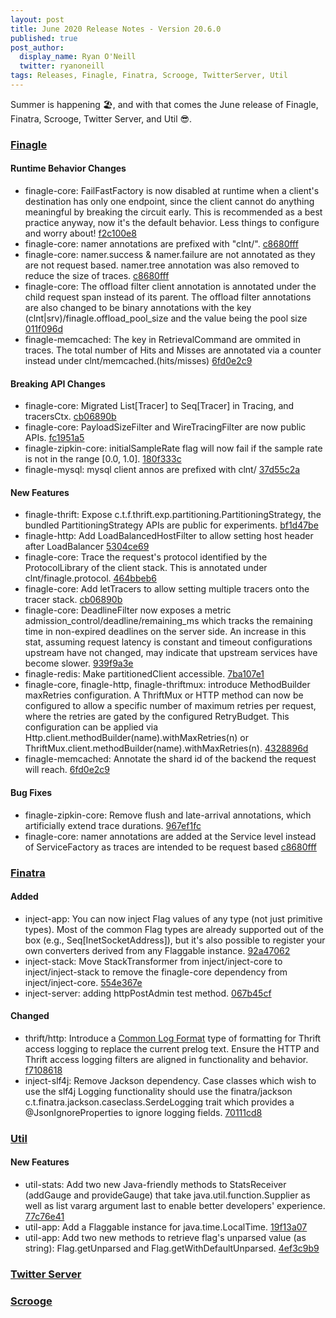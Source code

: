 ```yaml
---
layout: post
title: June 2020 Release Notes - Version 20.6.0
published: true
post_author:
  display_name: Ryan O'Neill
  twitter: ryanoneill
tags: Releases, Finagle, Finatra, Scrooge, TwitterServer, Util
---
```


Summer is happening 🏖️, and with that comes the June release of Finagle, Finatra, Scrooge, Twitter Server, and Util 😎.

### [Finagle](https://github.com/twitter/finagle/)

#### Runtime Behavior Changes

-   finagle-core: FailFastFactory is now disabled at runtime when a client's destination has only
    one endpoint, since the client cannot do anything meaningful by breaking the circuit early.
    This is recommended as a best practice anyway, now it's the default behavior. Less things
    to configure and worry about! [f2c100e8](https://github.com/twitter/finagle/commit/f2c100e8c1ba2edd737f10aa698ac80313d11195)
-   finagle-core: namer annotations are prefixed with "clnt/". [c8680fff](https://github.com/twitter/finagle/commit/c8680fffd9f1c9ef9000d3f58d2cad823addabba)
-   finagle-core: namer.success & namer.failure are not annotated as they are not request based.
    namer.tree annotation was also removed to reduce the size of traces. [c8680fff](https://github.com/twitter/finagle/commit/c8680fffd9f1c9ef9000d3f58d2cad823addabba)
-   finagle-core: The offload filter client annotation is annotated under the child request span instead of
    its parent. The offload filter annotations are also changed to be binary annotations with the key
    (clnt|srv)/finagle.offload\_pool\_size and the value being the pool size [011f096d](https://github.com/twitter/finagle/commit/011f096dd8d078ea21fa02f1801855d656e06a7f)
-   finagle-memcached: The key in RetrievalCommand are ommited in traces. The total number of Hits
    and Misses are annotated via a counter instead under clnt/memcached.(hits/misses) [6fd0e2c9](https://github.com/twitter/finagle/commit/6fd0e2c91bab44784138a731f31d72e36ed1b253)

#### Breaking API Changes

-   finagle-core: Migrated List\[Tracer\] to Seq\[Tracer\] in Tracing, and tracersCtx.
    [cb06890b](https://github.com/twitter/finagle/commit/cb06890b78bf8c2b08e8c05e1fbb4cc99634e9d4)
-   finagle-core: PayloadSizeFilter and WireTracingFilter are now public APIs.
    [fc1951a5](https://github.com/twitter/finagle/commit/fc1951a51ba5b67983fabfa05508dc757bfdf95c)
-   finagle-zipkin-core: initialSampleRate flag will now fail if the sample rate is not in the range
    \[0.0, 1.0\]. [180f333c](https://github.com/twitter/finagle/commit/180f333c32c4937d0f3908ac6c9e427d39394db3)
-   finagle-mysql: mysql client annos are prefixed with clnt/ [37d55c2a](https://github.com/twitter/finagle/commit/37d55c2a7dacb821baf63f6447ce57d5bf6f19fc)

#### New Features

-   finagle-thrift: Expose c.t.f.thrift.exp.partitioning.PartitioningStrategy,
    the bundled PartitioningStrategy APIs are public for experiments.
    [bf1d47be](https://github.com/twitter/finagle/commit/bf1d47be286e804758bbf55230f795952733a7d8)
-   finagle-http: Add LoadBalancedHostFilter to allow setting host header after LoadBalancer
    [5304ce69](https://github.com/twitter/finagle/commit/5304ce691590d4946e13fd353888ff3951379bd8)
-   finagle-core: Trace the request's protocol identified by the ProtocolLibrary of the client
    stack. This is annotated under clnt/finagle.protocol. [464bbeb6](https://github.com/twitter/finagle/commit/464bbeb61e2f0f43c2f8d2168cc4330d95d0f39e)
-   finagle-core: Add letTracers to allow setting multiple tracers onto the tracer stack.
    [cb06890b](https://github.com/twitter/finagle/commit/cb06890b78bf8c2b08e8c05e1fbb4cc99634e9d4)
-   finagle-core: DeadlineFilter now exposes a metric admission\_control/deadline/remaining\_ms
    which tracks the remaining time in non-expired deadlines on the server side. An increase in this
    stat, assuming request latency is constant and timeout configurations upstream have not changed,
    may indicate that upstream services have become slower. [939f9a3e](https://github.com/twitter/finagle/commit/939f9a3eae96b3916f80989e11f0720ecb03dbf6)
-   finagle-redis: Make partitionedClient accessible. [7ba107e1](https://github.com/twitter/finagle/commit/7ba107e1bc329b55acfa701671bbf65b77c73e58)
-   finagle-core, finagle-http, finagle-thriftmux: introduce MethodBuilder maxRetries
    configuration. A ThriftMux or HTTP method can now be configured to allow a specific number of
    maximum retries per request, where the retries are gated by the configured RetryBudget. This
    configuration can be applied via Http.client.methodBuilder(name).withMaxRetries(n) or
    ThriftMux.client.methodBuilder(name).withMaxRetries(n). [4328896d](https://github.com/twitter/finagle/commit/4328896dfcf30b8509706a38c0931e71015ece6e)
-   finagle-memcached: Annotate the shard id of the backend the request will reach. [6fd0e2c9](https://github.com/twitter/finagle/commit/6fd0e2c91bab44784138a731f31d72e36ed1b253)

#### Bug Fixes

-   finagle-zipkin-core: Remove flush and late-arrival annotations, which artificially extend
    trace durations. [967ef1fc](https://github.com/twitter/finagle/commit/967ef1fcc96d025f5dede722109b1436370e0f22)
-   finagle-core: namer annotations are added at the Service level instead of ServiceFactory as
    traces are intended to be request based [c8680fff](https://github.com/twitter/finagle/commit/c8680fffd9f1c9ef9000d3f58d2cad823addabba)

### [Finatra](https://github.com/twitter/finatra/)

#### Added

-   inject-app: You can now inject Flag values of any type (not just primitive types). Most of the
    common Flag types are already supported out of the box (e.g., Seq\[InetSocketAddress\]), but it's
    also possible to register your own converters derived from any Flaggable instance.
    [92a47062](https://github.com/twitter/finatra/commit/92a470625c8803abba19206ac3260af35243790e)
-   inject-stack: Move StackTransformer from inject/inject-core to inject/inject-stack to
    remove the finagle-core dependency from inject/inject-core. [554e367e](https://github.com/twitter/finatra/commit/554e367e1439b40a6adb509565b4d37929892a5a)
-   inject-server: adding httpPostAdmin test method. [067b45cf](https://github.com/twitter/finatra/commit/067b45cfe2fc82d4f545ef69b308fa79cc6fabfb)

#### Changed

-   thrift/http: Introduce a [Common Log Format](https://en.wikipedia.org/wiki/Common_Log_Format)
    type of formatting for Thrift access logging to replace the current prelog text. Ensure
    the HTTP and Thrift access logging filters are aligned in functionality and behavior.
    [f7108618](https://github.com/twitter/finatra/commit/f7108618643a130e40d9fb6d3327f384bf2c23d9)
-   inject-slf4j: Remove Jackson dependency. Case classes which wish to use the slf4j Logging
    functionality should use the finatra/jackson c.t.finatra.jackson.caseclass.SerdeLogging
    trait which provides a @JsonIgnoreProperties to ignore logging fields. [70111cd8](https://github.com/twitter/finatra/commit/70111cd8fb1a5ac6ed7268c0b8967b35a74d9e2e)

### [Util](https://github.com/twitter/util/)

#### New Features

-   util-stats: Add two new Java-friendly methods to StatsReceiver (addGauge and provideGauge)
    that take java.util.function.Supplier as well as list vararg argument last to enable better
    developers' experience. [77c76e41](https://github.com/twitter/util/commit/77c76e418bea0b1ef43168cde73ae30a69fa0cc5)
-   util-app: Add a Flaggable instance for java.time.LocalTime. [19f13a07](https://github.com/twitter/util/commit/19f13a075adeeffd6ef1449e7050eff5e3b070e3)
-   util-app: Add two new methods to retrieve flag's unparsed value (as string): Flag.getUnparsed
    and Flag.getWithDefaultUnparsed. [4ef3c9b9](https://github.com/twitter/util/commit/4ef3c9b99a6421cb1b28ebf5355582efb4392665)

### [Twitter Server](https://github.com/twitter/twitter-server/)

### [Scrooge](https://github.com/twitter/scrooge/)

